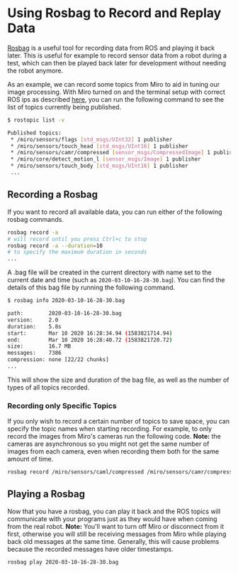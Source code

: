 # Using Rosbag to Record and Replay Data

[Rosbag](https://wiki.ros.org/rosbag) is a useful tool for recording data from ROS and playing it back later. This is useful for example to record sensor data from a robot during a test, which can then be played back later for development without needing the robot anymore.

As an example, we can record some topics from Miro to aid in tuning our image processing. With Miro turned on and the terminal setup with correct ROS ips as described [here](README.md#running-code-remotely-through-ros), you can run the following command to see the list of topics currently being published.

```bash
$ rostopic list -v

Published topics:
 * /miro/sensors/flags [std_msgs/UInt32] 1 publisher
 * /miro/sensors/touch_head [std_msgs/UInt16] 1 publisher
 * /miro/sensors/camr/compressed [sensor_msgs/CompressedImage] 1 publisher
 * /miro/core/detect_motion_l [sensor_msgs/Image] 1 publisher
 * /miro/sensors/touch_body [std_msgs/UInt16] 1 publisher
 ...
 ```

## Recording a Rosbag

If you want to record all available data, you can run either of the following rosbag commands.

```bash
rosbag record -a
# will record until you press Ctrl+c to stop
rosbag record -a --duration=10
# to specify the maximum duration in seconds
...
```

A .bag file will be created in the current directory with name set to the current date and time (such as `2020-03-10-16-28-30.bag`). You can find the details of this bag file by running the following command.

```bash
$ rosbag info 2020-03-10-16-28-30.bag

path:        2020-03-10-16-28-30.bag
version:     2.0
duration:    5.8s
start:       Mar 10 2020 16:28:34.94 (1583821714.94)
end:         Mar 10 2020 16:28:40.72 (1583821720.72)
size:        16.7 MB
messages:    7386
compression: none [22/22 chunks]
...
```

This will show the size and duration of the bag file, as well as the number of types of all topics recorded.

### Recording only Specific Topics

If you only wish to record a certain number of topics to save space, you can specify the topic names when starting recording. For example, to only record the images from Miro's cameras run the following code. **Note:** the cameras are asynchronous so you might not get the same number of images from each camera, even when recording them both for the same amount of time.

```bash
rosbag record /miro/sensors/caml/compressed /miro/sensors/camr/compressed
```

## Playing a Rosbag

Now that you have a rosbag, you can play it back and the ROS topics will communicate with your programs just as they would have when coming from the real robot. **Note:** You'll want to turn off Miro or disconnect from it first, otherwise you will still be receiving messages from Miro while playing back old messages at the same time. Generally, this will cause problems because the recorded messages have older timestamps.

```bash
rosbag play 2020-03-10-16-28-30.bag
```
